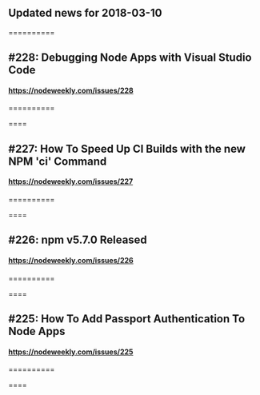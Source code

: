 ## Updated news for 2018-03-10 

==========
## #228: Debugging Node Apps with Visual Studio Code
#### https://nodeweekly.com/issues/228

==========

====
## #227: How To Speed Up CI Builds with the new NPM 'ci' Command
#### https://nodeweekly.com/issues/227

==========

====
## #226: npm v5.7.0 Released
#### https://nodeweekly.com/issues/226

==========

====
## #225: How To Add Passport Authentication To Node Apps
#### https://nodeweekly.com/issues/225

==========

====
